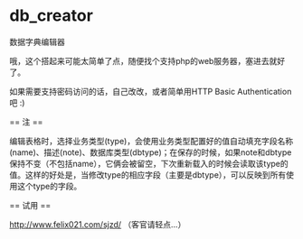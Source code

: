 # db_creator
数据字典编辑器

哦，这个搭起来可能太简单了点，随便找个支持php的web服务器，塞进去就好了。

如果需要支持密码访问的话，自己改改，或者简单用HTTP Basic Authentication吧 :)

== 注 ==

编辑表格时，选择业务类型(type)，会使用业务类型配置好的值自动填充字段名称(name)、描述(note)、数据库类型(dbtype)；在保存的时候，如果note和dbtype保持不变（不包括name），它俩会被留空，下次重新载入的时候会读取该type的值。这样的好处是，当修改type的相应字段（主要是dbtype），可以反映到所有使用这个type的字段。

== 试用 ==

http://www.felix021.com/sjzd/ （客官请轻点...）
